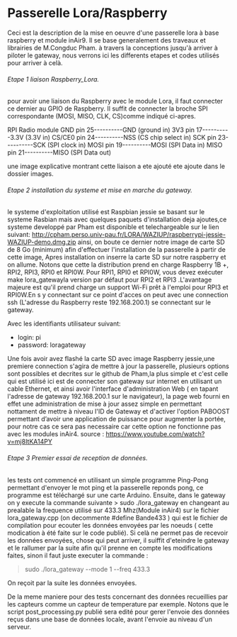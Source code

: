 # Passerelle Lora/Raspberry 
Ceci est la description de la mise en oeuvre d'une passerelle lora à base raspberry et module inAir9. Il se base generalement des traveaux et librairies de M.Congduc Pham.
à travers la conceptions jusqu'à arriver à piloter le gateway, nous verrons ici les differents etapes et codes utilisés pour arriver à celà.


###### Etape 1 liaison Raspberry_Lora.

pour avoir une liaison du Raspberry avec le module Lora, il faut connecter ce dernier au GPIO de Raspberry. Il suffit de connecter la broche SPI correspondante (MOSI, MISO, CLK, CS)comme indiqué ci-apres.

RPI                      Radio module
   GND pin 25----------GND   (ground in)
   3V3 pin 17----------3.3V  (3.3V in)
CS/CE0 pin 24----------NSS   (CS chip select in)
   SCK pin 23----------SCK   (SPI clock in)
  MOSI pin 19----------MOSI  (SPI Data in)
  MISO pin 21----------MISO  (SPI Data out)
  
 une image explicative montrant cette liaison a ete ajouté  ete ajoute dans le dossier images.

###### Etape 2 installation du systeme et mise en marche du gateway.

le systeme d'exploitation utilisé est Raspbian jessie se basant sur le systeme Rasbian mais avec quelques paquets d'installation deja ajoutes,ce systeme developpé par Pham est disponible et telechargeable sur le lien suivant: http://cpham.perso.univ-pau.fr/LORA/WAZIUP/raspberrypi-jessie-WAZIUP-demo.dmg.zip
ainsi, on  boute ce dernier  notre image de carte SD de 8 Go (minimum) afin d'effectuer l'installation de la passerelle à partir de cette image, Apres installation on inserre la carte SD sur notre raspberry et on allume. 
Notons que cette la distribution prend en charge Raspberry 1B +, ​​RPI2, RPI3, RPI0 et RPI0W. Pour RPI1, RPI0 et RPI0W, vous devez exécuter make lora_gatewayla version par défaut pour RPI2 et RPI3 .L'avantage majeure est qu'il prend charge un support Wi-Fi prêt à l'emploi pour RPI3 et RPI0W.En s y connectant sur ce point d'acces on peut avec une connection ssh (L'adresse du Raspberry reste 192.168.200.1) se connectant sur le gateway.

Avec les identifiants utilisateur suivant:

- login: pi
- password: loragateway

Une fois avoir avez flashé la carte SD avec image Raspberry jessie,une premiere connection s'agira de mettre à jour la passerelle, plusieurs options sont possibles et decrites sur le github de Pham,la plus simple et c'est celle qui est utilisé ici est de connecter son gateway sur internet en utilisant un cable Ethernet, et ainsi avoir l'interface d'administration Web ( en tapant l'adresse de gateway 192.168.200.1 sur le navigateur), 
la page web fourni en effet une administration de mise à jour assez simple en permettant nottament de mettre à niveau l'ID de Gateway et d'activer l'option PABOOST permettant d’avoir une application de puissance pour augmenter la portée, pour notre cas ce sera pas necessaire car cette option ne fonctionne pas avec les modules inAir4. 
source  : https://www.youtube.com/watch?v=mj8ItKA14PY

###### Etape 3 Premier essai de reception de données. 

les tests ont commencé en utilisant un simple programme Ping-Pong permettant d'envoyer le mot ping et la passerelle reponds pong, ce programme est téléchargé sur une carte Arduino.
Ensuite, dans le gateway on y execute la commande suivante > sudo ./lora_gateway en changeant au prealable la frequence utilisé sur 433.3 Mhz(Module inAir4) sur le fichier lora_gateway.cpp (on decommente #define Bande433 ) qui est le fichier de compilation pour ecouter les données envoyées par les noeuds ( cette modication à été faite sur le code publié).
Si celà ne permet pas  de recevoir les données envoyées, chose qui peut arriver, il suiffit d'eteindre le gateway et le rallumer par la suite afin qu'il prenne en compte les modifications faites, sinon il faut juste executer la commande :

> sudo ./lora_gateway --mode 1 --freq 433.3

On reçoit par la suite les données envoyées.

De la meme maniere pour des tests concernant des données recueillies par les capteurs comme un capteur de temperature par exemple.
Notons que le script post_processing.py publié sera edité pour gerer l'envoie des données reçus dans une base de données locale, avant l'envoie au niveau d'un serveur.



